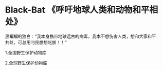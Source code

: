 # Black-Bat 《呼吁地球人类和动物和平相处》

黑蝙蝠的独白：“我本身携带地球远古的病毒，我本不想伤害人类，想和大家和平共处，可总用刁民想想吃朕！！”

1.全国野生保护动物库

2.全球野生保护动物库
